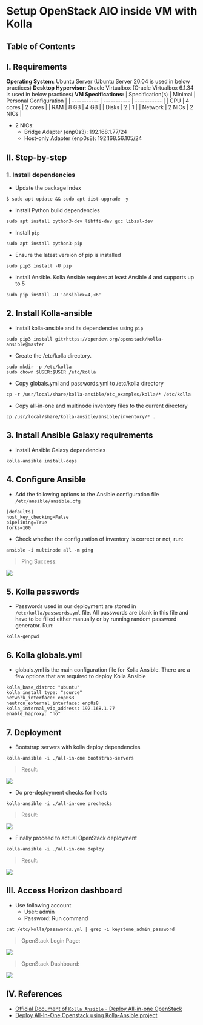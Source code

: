 # **Setup OpenStack AIO inside VM with Kolla**
## **Table of Contents**
## **I. Requirements**
**Operating System**: Ubuntu Server (Ubuntu Server 20.04 is used in below practices)
**Desktop Hypervisor**: Oracle Virtualbox (Oracle Virtualbox 6.1.34 is used in below practices)
**VM Specifications:**
| Specification(s) | Minimal | Personal Configuration |
| ----------- | ----------- | ----------- |
|  CPU | 4 cores | 2 cores |
| RAM | 8 GB | 4 GB |
|  Disks | 2 | 1 |
| Network | 2 NICs | 2 NICs |
- 2 NICs:
    + Bridge Adapter (enp0s3): 192.168.1.77/24
    + Host-only Adapter (enp0s8): 192.168.56.105/24

## **II. Step-by-step**
### **1. Install dependencies**
- Update the package index
```
$ sudo apt update && sudo apt dist-upgrade -y
```
- Install Python build dependencies
```
sudo apt install python3-dev libffi-dev gcc libssl-dev
```
- Install `pip`
```
sudo apt install python3-pip
```
- Ensure the latest version of pip is installed
```
sudo pip3 install -U pip
```
- Install Ansible. Kolla Ansible requires at least Ansible 4 and supports up to 5
```
sudo pip install -U 'ansible>=4,<6'
```
## **2. Install Kolla-ansible**
- Install kolla-ansible and its dependencies using `pip`
```
sudo pip3 install git+https://opendev.org/openstack/kolla-ansible@master
```
- Create the /etc/kolla directory. 
```
sudo mkdir -p /etc/kolla
sudo chown $USER:$USER /etc/kolla
```
- Copy globals.yml and passwords.yml to /etc/kolla directory
```
cp -r /usr/local/share/kolla-ansible/etc_examples/kolla/* /etc/kolla
```
- Copy all-in-one and multinode inventory files to the current directory
```
cp /usr/local/share/kolla-ansible/ansible/inventory/* .
```
## **3. Install Ansible Galaxy requirements**
- Install Ansible Galaxy dependencies
```
kolla-ansible install-deps
```
## **4. Configure Ansible**
- Add the following options to the Ansible configuration file `/etc/ansible/ansible.cfg`
```
[defaults]
host_key_checking=False
pipelining=True
forks=100
```
- Check whether the configuration of inventory is correct or not, run:
```
ansible -i multinode all -m ping
```
> Ping Success:
<img src="https://github.com/nhok8t1/Viettel-Digital-Talent-Program-2022/blob/main/Practice-1/DoHoangSon/img/ping_success.jpg">

## **5. Kolla passwords**
- Passwords used in our deployment are stored in `/etc/kolla/passwords.yml` file. All passwords are blank in this file and have to be filled either manually or by running random password generator. Run:
```
kolla-genpwd
```
## **6. Kolla globals.yml**
- globals.yml is the main configuration file for Kolla Ansible. There are a few options that are required to deploy Kolla Ansible
```
kolla_base_distro: "ubuntu"
kolla_install_type: "source"
network_interface: enp0s3
neutron_external_interface: enp0s8
kolla_internal_vip_address: 192.168.1.77
enable_haproxy: "no"
```
## **7. Deployment**
- Bootstrap servers with kolla deploy dependencies
```
kolla-ansible -i ./all-in-one bootstrap-servers
```
> Result:
<img src="https://github.com/nhok8t1/Viettel-Digital-Talent-Program-2022/blob/main/Practice-1/DoHoangSon/img/ping_success.jpg">

- Do pre-deployment checks for hosts
```
kolla-ansible -i ./all-in-one prechecks
```
> Result:
<img src="https://github.com/nhok8t1/Viettel-Digital-Talent-Program-2022/blob/main/Practice-1/DoHoangSon/img/ping_success.jpg">

- Finally proceed to actual OpenStack deployment
```
kolla-ansible -i ./all-in-one deploy
```
> Result:
<img src="https://github.com/nhok8t1/Viettel-Digital-Talent-Program-2022/blob/main/Practice-1/DoHoangSon/img/ping_success.jpg">

## **III. Access Horizon dashboard**
- Use following account
    + User: admin
    + Password: Run command
```
cat /etc/kolla/passwords.yml | grep -i keystone_admin_password
```
> OpenStack Login Page:
<img src="https://github.com/nhok8t1/Viettel-Digital-Talent-Program-2022/blob/main/Practice-1/DoHoangSon/img/ping_success.jpg">

> OpenStack Dashboard:
<img src="https://github.com/nhok8t1/Viettel-Digital-Talent-Program-2022/blob/main/Practice-1/DoHoangSon/img/ping_success.jpg">

## **IV. References**
- [Official Document of `Kolla Ansible` - Deploy All-in-one OpenStack](https://docs.openstack.org/kolla-ansible/latest/user/quickstart.html)
- [Deploy All-In-One Openstack using Kolla-Ansible project](https://www.youtube.com/watch?v=b-XgSPuedro)
